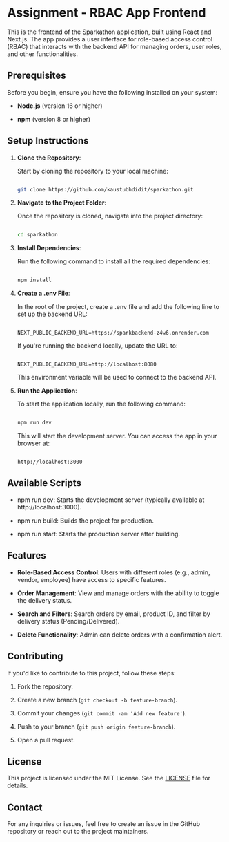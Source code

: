 # Assignment - RBAC App Frontend

This is the frontend of the Sparkathon application, built using React and Next.js. The app provides a user interface for role-based access control (RBAC) that interacts with the backend API for managing orders, user roles, and other functionalities.

## Prerequisites

Before you begin, ensure you have the following installed on your system:

- **Node.js** (version 16 or higher)

- **npm** (version 8 or higher)

## Setup Instructions

1. **Clone the Repository**:

   Start by cloning the repository to your local machine:

   ```bash

   git clone https://github.com/kaustubhdidit/sparkathon.git

   ```

2. **Navigate to the Project Folder**:

   Once the repository is cloned, navigate into the project directory:

   ```bash

   cd sparkathon

   ```

3. **Install Dependencies**:

   Run the following command to install all the required dependencies:

   ```bash

   npm install

   ```

4. **Create a .env File**:

   In the root of the project, create a .env file and add the following line to set up the backend URL:

   ```env

   NEXT_PUBLIC_BACKEND_URL=https://sparkbackend-z4w6.onrender.com

   ```

   If you're running the backend locally, update the URL to:

   ```env

   NEXT_PUBLIC_BACKEND_URL=http://localhost:8080

   ```

   This environment variable will be used to connect to the backend API.

5. **Run the Application**:

   To start the application locally, run the following command:

   ```bash

   npm run dev

   ```

   This will start the development server. You can access the app in your browser at:

   ```

   http://localhost:3000

   ```

## Available Scripts

- npm run dev: Starts the development server (typically available at http://localhost:3000).

- npm run build: Builds the project for production.

- npm run start: Starts the production server after building.

## Features

- **Role-Based Access Control**: Users with different roles (e.g., admin, vendor, employee) have access to specific features.

- **Order Management**: View and manage orders with the ability to toggle the delivery status.

- **Search and Filters**: Search orders by email, product ID, and filter by delivery status (Pending/Delivered).

- **Delete Functionality**: Admin can delete orders with a confirmation alert.

## Contributing

If you'd like to contribute to this project, follow these steps:

1. Fork the repository.

2. Create a new branch (`git checkout -b feature-branch`).

3. Commit your changes (`git commit -am 'Add new feature'`).

4. Push to your branch (`git push origin feature-branch`).

5. Open a pull request.

## License

This project is licensed under the MIT License. See the [LICENSE](LICENSE) file for details.

## Contact

For any inquiries or issues, feel free to create an issue in the GitHub repository or reach out to the project maintainers.

```
